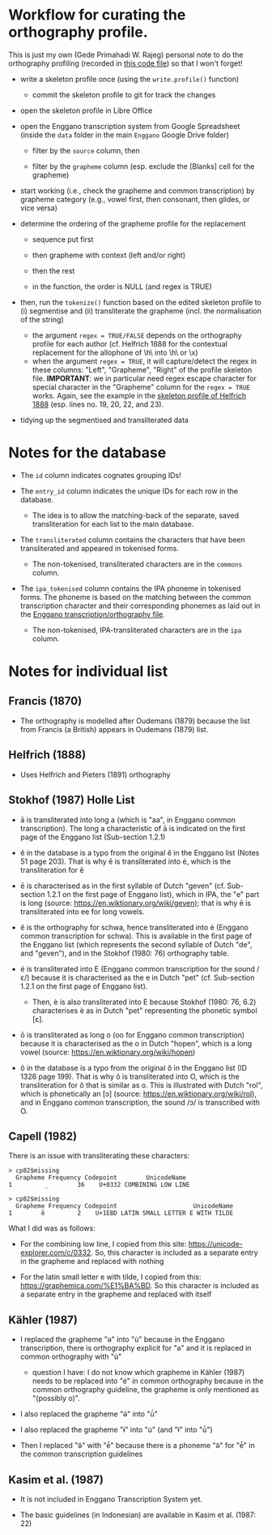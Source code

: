 # Workflow for curating the orthography profile.

This is just my own (Gede Primahadi W. Rajeg) personal note to do the orthography profiling (recorded in [this code file](https://github.com/engganolang/enolex/blob/main/codes/r-code_04-1-orthography-profiling.R "Orthography R code")) so that I won't forget!

-   write a skeleton profile once (using the `write.profile()` function)

    -   commit the skeleton profile to git for track the changes

-   open the skeleton profile in Libre Office

-   open the Enggano transcription system from Google Spreadsheet (inside the `data` folder in the main `Enggano` Google Drive folder)

    -   filter by the `source` column, then

    -   filter by the `grapheme` column (esp. exclude the \[Blanks\] cell for the grapheme)

-   start working (i.e., check the grapheme and common transcription) by grapheme category (e.g., vowel first, then consonant, then glides, or vice versa)

-   determine the ordering of the grapheme profile for the replacement

    -   sequence put first

    -   then grapheme with context (left and/or right)

    -   then the rest

    -   in the function, the order is NULL (and regex is TRUE)

-   then, run the `tokenize()` function based on the edited skeleton profile to (i) segmentise and (ii) transliterate the grapheme (incl. the normalisation of the string)

    -   the argument `regex = TRUE/FALSE` depends on the orthography profile for each author (cf. Helfrich 1888 for the contextual replacement for the allophone of \h\ into \h\ or \x)
    -   when the argument `regex = TRUE`, it will capture/detect the regex in these columns: "Left", "Grapheme", "Right" of the profile skeleton file. **IMPORTANT**: we in particular need regex escape character for special character in the "Grapheme" column for the `regex = TRUE` works. Again, see the example in the [skeleton profile of Helfrich 1888](https://github.com/engganolang/enolex/blob/main/ortho/_08-helfrich1888_profile-skeleton.tsv "Helfrich (1888) skeleton profile") (esp. lines no. 19, 20, 22, and 23).

-   tidying up the segmentised and transliterated data

# Notes for the database

-   The `id` column indicates cognates grouping IDs!

-   The `entry_id` column indicates the unique IDs for each row in the database.

    -   The idea is to allow the matching-back of the separate, saved transliteration for each list to the main database.

-   The `transliterated` column contains the characters that have been transliterated and appeared in tokenised forms.

    -   The non-tokenised, transliterated characters are in the `commons` column.

-   The `ipa_tokenised` column contains the IPA phoneme in tokenised forms. The phoneme is based on the matching between the common transcription character and their corresponding phonemes as laid out in the [Enggano transcription/orthography file](https://enggano.ling-phil.ox.ac.uk/static/Enggano-transcriptions.xlsx "Enggano Transcription System").

    -   The non-tokenised, IPA-transliterated characters are in the `ipa` column.

# Notes for individual list

## Francis (1870)

-   The orthography is modelled after Oudemans (1879) because the list from Francis (a British) appears in Oudemans (1879) list.

## Helfrich (1888)

-   Uses Helfrich and Pieters (1891) orthography

## Stokhof (1987) Holle List

-   ā is transliterated into long a (which is "aa", in Enggano common transcription). The long a characteristic of ā is indicated on the first page of the Enggano list (Sub-section 1.2.1)

-   ê in the database is a typo from the original ĕ in the Enggano list (Notes 51 page 203). That is why ê is transliterated into ė, which is the transliteration for ĕ

-   ē is characterised as in the first syllable of Dutch "geven" (cf. Sub-section 1.2.1 on the first page of Enggano list), which in IPA, the "e" part is long (source: https://en.wiktionary.org/wiki/geven); that is why ē is transliterated into ee for long vowels.

-   ĕ is the orthography for schwa, hence transliterated into ė (Enggano common transcription for schwa). This is available in the first page of the Enggano list (which represents the second syllable of Dutch "de", and "geven"), and in the Stokhof (1980: 76) orthography table.

-   é is transliterated into E (Enggano common transcription for the sound /ɛ/) because it is characterised as the e in Dutch "pet" (cf. Sub-section 1.2.1 on the first page of Enggano list).

    -   Then, è is also transliterated into E because Stokhof (1980: 76, 6.2) characterises è as in Dutch "pet" representing the phonetic symbol \[ɛ\].

-   ō is transliterated as long o (oo for Enggano common transcription) because it is characterised as the o in Dutch "hopen", which is a long vowel (source: https://en.wiktionary.org/wiki/hopen)

-   ô in the database is a typo from the original ŏ in the Enggano list (ID 1326 page 199). That is why ô is transliterated into O, which is the transliteration for ŏ that is similar as o. This is illustrated with Dutch "rol", which is phonetically an \[ɔ\] (source: https://en.wiktionary.org/wiki/rol), and in Enggano common transcription, the sound /ɔ/ is transcribed with O.

## Capell (1982)

There is an issue with transliterating these characters:

```         
> cp82$missing
  Grapheme Frequency Codepoint        UnicodeName
1         ̲        36    U+0332 COMBINING LOW LINE
```

```         
> cp82$missing
  Grapheme Frequency Codepoint                     UnicodeName
1        ẽ         2    U+1EBD LATIN SMALL LETTER E WITH TILDE
```

What I did was as follows:

-   For the combining low line, I copied from this site: https://unicode-explorer.com/c/0332. So, this character is included as a separate entry in the grapheme and replaced with nothing

-   For the latin small letter e with tilde, I copied from this: <https://graphemica.com/%E1%BA%BD>. So this character is included as a separate entry in the grapheme and replaced with itself

## Kähler (1987)

-   I replaced the grapheme "ə" into "u̇" because in the Enggano transcription, there is orthography explicit for "ə" and it is replaced in common orthography with "u̇"

    -   question I have: I do not know which grapheme in Kähler (1987) needs to be replaced into "ė" in common orthography because in the common orthography guideline, the grapheme is only mentioned as "(possibly o)".

-   I also replaced the grapheme "ə́" into "u̇́"

-   I also replaced the grapheme "ɨ" into "u̇" (and "ɨ̃" into "u̇̃")

-   Then I replaced "ə̃" with "ė̃" because there is a phoneme "ə̃" for "ė̃" in the common transcription guidelines

## Kasim et al. (1987)

- It is not included in Enggano Transcription System yet.

- The basic guidelines (in Indonesian) are available in Kasim et al. (1987: 22)